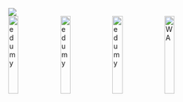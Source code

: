 ![](https://visitor-badge.laobi.icu/badge?page_id=Supriyanto6543.Supriyanto6543)
<br>
<a href="mailto:powerrender73@gmail.com" target="_blank"><img src="https://i.ibb.co/n0k1vRH/email.png" alt="edumy" style="width: 20%;" border="0"></a>
<a href="https://web.facebook.com/powerrenderdeveloper" target="_blank"><img src="https://i.ibb.co/s6Z7dhv/facebook.png" alt="edumy" style="width: 20%;" border="0"></a>
<a href="https://codecanyon.net/user/powerrenderdev/follow" target="_blank"><img src="https://i.ibb.co/tCR05T9/envato.png" alt="edumy" style="width: 20%;" border="0"></a>
<a href="http://wa.me/+6285695525342" target="_blank"><img src="https://i.ibb.co/pxXwDJP/wa-envato-follow.png" alt="WA" style="width: 20%;" border="0"></a>
